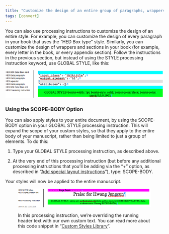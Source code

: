 ```yaml
---
title: "Customize the design of an entire group of paragraphs, wrappers, or sections"
tags: [convert]
---
```

 
<html><body><section data-type="chapter" class="hsecchapter" data-hederis-type="hsecchapter" id="global-paragraph-design" data-pi-attrs="id: global-paragraph-design; data-tags: convert;" role="doc-chapter" data-tags="convert" data-author-name=" " data-book-title=" " title="Customize the design of an entire group of paragraphs, wrappers, or sections"><p class="hblkp" data-hederis-type="hblkp" id="pGnreoG0m">You can also use processing instructions to customize the design of an entire style. For example, you can customize the design of every paragraph in your book that uses the &#8220;HED Box type&#8221; style. Similarly, you can customize the design of wrappers and sections in your book (for example, every letter in the book, or every appendix section). Follow the instructions in the previous section, but instead of using the STYLE processing instruction keyword, use GLOBAL STYLE, like this:</p><img data-hederis-type="hblkimg" class="hblkimg" id="pRh5kxTCL" src="/images/globalstyle.png" data-img-src="/images/globalstyle.png"/><section class="hwprsubsection" data-hederis-type="hwprsubsection" id="pt48IcXSU" data-type="subsection" title="Using the SCOPE-BODY Option"><h1 data-hederis-type="hblktitle" class="hblktitle" id="pFGDOk77v">Using the SCOPE-BODY Option</h1><p class="hblkp" data-hederis-type="hblkp" id="pT3DJUiKe">You can also apply styles to your entire document, by using the SCOPE-BODY option in your GLOBAL STYLE processing instruction. This will expand the scope of your custom styles, so that they apply to the entire body of your manuscript, rather than being limited to just a group of elements. To do this:</p><ol class="hwprnumlist" data-hederis-type="hwprnumlist" id="pLsY9lEz7"><li class="hblkoli" data-hederis-type="hblkoli" id="livG2fyUFw"><p class="hblkoli" data-hederis-type="hblklip" id="p5YM9O3w7">Type your GLOBAL STYLE processing instruction, as described above.</p></li><li class="hblkoli" data-hederis-type="hblkoli" id="lizDDD5CD1"><p class="hblkoli" data-hederis-type="hblklip" id="pjLXg7ll5">At the very end of this processing instruction (but before any additional processing instructions that you&#8217;ll be adding via the &#8220;+&#8221; option, as described in &#8220;<a href="{% link _docs/custom-design.md %}" class="hspana" data-hederis-type="hspana" id="pofEJv8MO">Add special layout instructions</a>&#8221;), type: SCOPE-BODY.</p></li></ol><p class="hblkp" data-hederis-type="hblkp" id="pMY0TbTbe">Your styles will now be applied to the entire manuscript.</p><figure class="hwprfig" data-hederis-type="hwprfig" id="pnMzx0X1O"><img data-hederis-type="hblkimg" class="hblkimg" id="pRGy5g2sa" src="/images/globalscopebody.png" data-img-src="/images/globalscopebody.png"/><p class="hblkcaption" data-hederis-type="hblkcaption" id="priMRW1iW">In this processing instruction, we&#8217;re overriding the running header text with our own custom text. You can read more about this code snippet in &#8220;<a href="{% link _docs/custom-style-library.md %}" class="hspana" data-hederis-type="hspana" id="pxF9vAGp9">Custom Styles Library</a>&#8221;.</p></figure></section></section></body></html>
